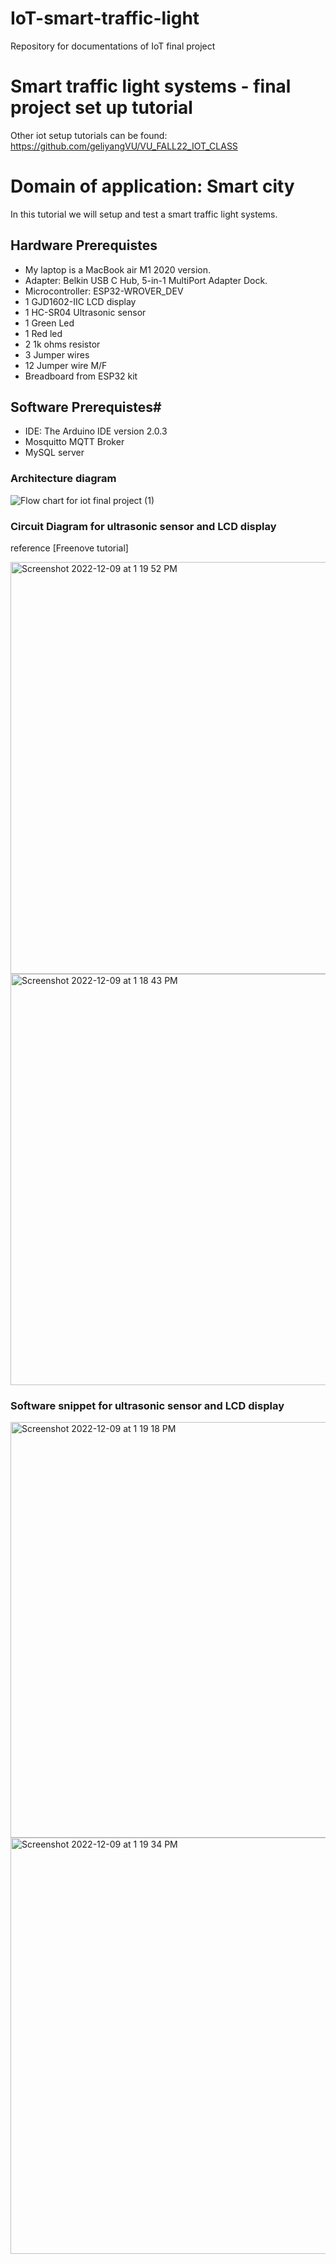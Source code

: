 # IoT-smart-traffic-light

Repository for documentations of IoT final project

# Smart traffic light systems - final project set up tutorial
Other iot setup tutorials can be found: https://github.com/geliyangVU/VU_FALL22_IOT_CLASS

# Domain of application: Smart city

In this tutorial we will setup and test a smart traffic light systems.

## Hardware Prerequistes

- My laptop is a MacBook air M1 2020 version.
- Adapter: Belkin USB C Hub, 5-in-1 MultiPort Adapter Dock.
- Microcontroller: ESP32-WROVER_DEV
- 1 GJD1602-IIC LCD display
- 1 HC-SR04 Ultrasonic sensor
- 1 Green Led
- 1 Red led
- 2 1k ohms resistor
- 3 Jumper wires
- 12 Jumper wire M/F
- Breadboard from ESP32 kit

## Software Prerequistes#

- IDE: The Arduino IDE version 2.0.3
- Mosquitto MQTT Broker
- MySQL server

### Architecture diagram

![Flow chart for iot final project (1)](https://user-images.githubusercontent.com/97559266/206766726-c0631c2d-4989-44ec-af74-d7007cf4015d.png)

### Circuit Diagram for ultrasonic sensor and LCD display

reference [Freenove tutorial]

<img width="659" alt="Screenshot 2022-12-09 at 1 19 52 PM" src="https://user-images.githubusercontent.com/97559266/206767548-f216ead9-e23c-49ca-996b-65813a5942fc.png">
<img width="658" alt="Screenshot 2022-12-09 at 1 18 43 PM" src="https://user-images.githubusercontent.com/97559266/206767561-d4e1096c-a011-46cd-bec8-e3a471e8c87d.png">

### Software snippet for ultrasonic sensor and LCD display

<img width="665" alt="Screenshot 2022-12-09 at 1 19 18 PM" src="https://user-images.githubusercontent.com/97559266/206767627-221ba838-a0a3-4243-a6b7-0f82ef82ad5b.png">
<img width="666" alt="Screenshot 2022-12-09 at 1 19 34 PM" src="https://user-images.githubusercontent.com/97559266/206767629-857c03a1-6d7c-4171-b9e4-0b29bc4f10cc.png">
